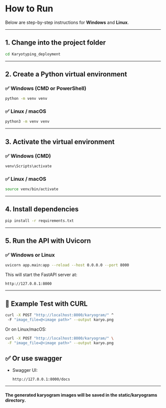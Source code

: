 # How to Run

Below are step-by-step instructions for **Windows** and **Linux**.

---

## 1. Change into the project folder

```bash
cd Karyotyping_deployment
```

---

## 2. Create a Python virtual environment

### ✅ Windows (CMD or PowerShell)

```cmd
python -m venv venv
```

### ✅ Linux / macOS

```bash
python3 -m venv venv
```

---

## 3. Activate the virtual environment

### ✅ Windows (CMD)

```cmd
venv\Scripts\activate
```

### ✅ Linux / macOS

```bash
source venv/bin/activate
```

---

## 4. Install dependencies

```bash
pip install -r requirements.txt
```

---

## 5. Run the API with Uvicorn

### ✅ Windows or Linux

```bash
uvicorn app.main:app --reload --host 0.0.0.0 --port 8000
```

This will start the FastAPI server at:

```
http://127.0.0.1:8000
```

---

## 🎯 Example Test with CURL

```bash
curl -X POST "http://localhost:8000/karyogram/" ^
 -F "image_file=@<image path>" --output karyo.png
```

Or on Linux/macOS:

```bash
curl -X POST "http://localhost:8000/karyogram/" \
 -F "image_file=@<image path>" --output karyo.png
```

## ✅ Or use swagger

- Swagger UI:
    ```
    http://127.0.0.1:8000/docs
    ```
---

#### The generated karyogram images will be saved in the static/karyograms directory.